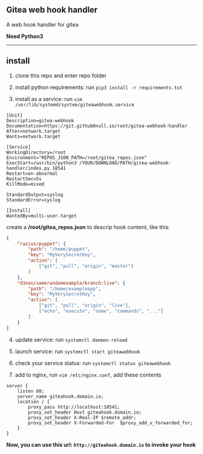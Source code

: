 ## Gitea web hook handler

A web hook handler for gitea

**Need Python3**

***

## install

1. clone this repo and enter repo folder

2. install python requirements: run `pip3 install -r requirements.txt`

3. install as a service: run `vim /usr/lib/systemd/system/giteawebhook.service`

```shell
[Unit]
Description=gitea-webhook
Documentation=https://git.github0null.io/root/gitea-webhook-handler
After=network.target
Wants=network.target

[Service]
WorkingDirectory=/root
Environment="REPOS_JSON_PATH=/root/gitea_repos.json"
ExecStart=/usr/bin/python3 /YOUR/DOWNLOAD/PATH/gitea-webhook-handler/index.py 18541
Restart=on-abnormal
RestartSec=5s
KillMode=mixed

StandardOutput=syslog
StandardError=syslog

[Install]
WantedBy=multi-user.target
```

create a **/root/gitea_repos.json** to descrip hook content, like this:

```json
{
    "razius/puppet": {
        "path": "/home/puppet",
        "key": "MyVerySecretKey",
        "action": [
            ["git", "pull", "origin", "master"]
        ]
    },
    "d3non/somerandomexample/branch:live": {
        "path": "/home/exampleapp",
        "key": "MyVerySecretKey",
        "action": [
            ["git", "pull", "origin", "live"],
            ["echo", "execute", "some", "commands", "..."]
        ]
	}
}
```

4. update service: run `systemctl daemon-reload`

5. launch service: run `systemctl start giteawebhook`

5. check your service status: run `systemctl status giteawebhook`

7. add to nginx, run `vim /etc/nginx.conf`, add these contents

```shell
server {
    listen 80;
    server_name giteahook.domain.io;
    location / {
        proxy_pass http://localhost:18541;
        proxy_set_header Host giteahook.domain.io;
        proxy_set_header X-Real-IP $remote_addr;
        proxy_set_header X-Forwarded-For  $proxy_add_x_forwarded_for;
    }
}

```

**Now, you can use this url: `http://giteahook.domain.io` to invoke your hook**
